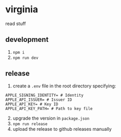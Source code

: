 # virginia

read stuff

## development

1. `npm i`
1. `npm run dev`

## release

1. create a `.env` file in the root directory specifying:

```
APPLE_SIGNING_IDENTITY= # Identity
APPLE_API_ISSUER= # Issuer ID
APPLE_API_KEY= # Key ID
APPLE_API_KEY_PATH= # Path to key file
```

2. upgrade the version in `package.json`
1. `npm run release`
1. upload the release to github releases manually
